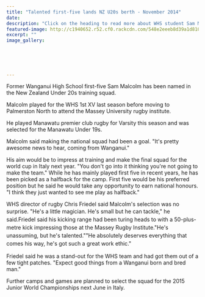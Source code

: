 ```yaml
---
title: "Talented first-five lands NZ U20s berth - November 2014"
date: 
description: "Click on the heading to read more about WHS student Sam Malcolm selection for the New Zealand Under 20s training camp, from the Wanganui Chronicle article 13 Nov 2014...."
featured-image: http://c1940652.r52.cf0.rackcdn.com/548e2eeeb8d39a1d81000c9f/Rugby.jpg
excerpt: ""
image_gallery:
    
    
    
    
    
---
```


<p>Former Wanganui High School first-five Sam Malcolm has been named in the New Zealand Under 20s training squad.</p>
<p>Malcolm played for the WHS 1st XV last season before moving to Palmerston North to attend the Massey University rugby institute.</p>
<p>He played Manawatu premier club rugby for Varsity this season and was selected for the Manawatu Under 19s.</p>
<p>Malcolm said making the national squad had been a goal. "It's pretty awesome news to hear, coming from Wanganui."</p>
<p>His aim would be to impress at training and make the final squad for the world cup in Italy next year. "You don't go into it thinking you're not going to make the team." While he has mainly played first five in recent years, he has been picked as a halfback for the camp. First five would be his preferred position but he said he would take any opportunity to earn national honours. "I think they just wanted to see me play as halfback."</p>
<p>WHS director of rugby Chris Friedel said Malcolm's selection was no surprise.&nbsp;<span style="line-height: 1.5;">"He's a little magician. He's small but he can tackle," he said.</span><span style="line-height: 1.5;">Friedel said his kicking range had been turing heads to with a 50-plus-metre kick impressing those at the Massey Rugby Institute.</span><span style="line-height: 1.5;">"He's unassuming, but he's talented."</span><span style="line-height: 1.5;">"He absolutely deserves everything that comes his way, he's got such a great work ethic."</span></p>
<p>Friedel said he was a stand-out for the WHS team and had got them out of a few tight patches. "Expect good things from a Wanganui born and bred man."</p>
<p>Further camps and games are planned to select the squad for the 2015 Junior World Championships next June in Italy.</p>
<p><span style="line-height: 1.5;"><br /></span></p>


